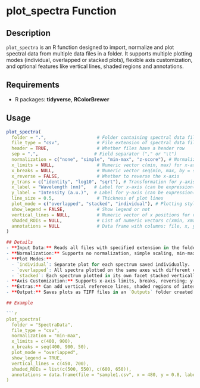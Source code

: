 # plot_spectra Function

## Description  
`plot_spectra` is an R function designed to import, normalize and plot spectral data from multiple data files in a folder. It supports multiple plotting modes (individual, overlapped or stacked plots), flexible axis customization, and optional features like vertical lines, shaded regions and annotations.

## Requirements  
- R packages: **tidyverse**, **RColorBrewer**

## Usage  

```r
plot_spectra(
  folder = ".",                   # Folder containing spectral data files
  file_type = "csv",              # File extension of spectral data files
  header = TRUE,                  # Whether files have a header row
  sep = ",",                     # Field separator ("," or "\t")
  normalization = c("none", "simple", "min-max", "z-score"), # Normalization method for intensities
  x_limits = NULL,                # Numeric vector c(min, max) for x-axis limits
  x_breaks = NULL,                # Numeric vector seq(min, max, by = step) for x-axis tick positions
  x_reverse = FALSE,              # Whether to reverse the x-axis
  y_trans = c("identity", "log10", "sqrt"), # Transformation for y-axis scale ("identity" is default)
  x_label = "Wavelength (nm)",   # Label for x-axis (can be expression())
  y_label = "Intensity (a.u.)",  # Label for y-axis (can be expression())
  line_size = 0.5,                # Thickness of plot lines
  plot_mode = c("overlapped", "stacked", "individual"), # Plotting style
  show_legend = FALSE,            # Show legend or not
  vertical_lines = NULL,          # Numeric vector of x positions for vertical dashed lines
  shaded_ROIs = NULL,             # List of numeric vectors c(xmin, xmax) for shaded regions
  annotations = NULL              # Data frame with columns: file, x, y, label for text annotations
)

## Details  
- **Input Data:** Reads all files with specified extension in the folder.  
- **Normalization:** Supports no normalization, simple scaling, min-max and z-score normalization.  
- **Plot Modes:**  
  - `individual`: Separate plot for each spectrum saved individually.
  - `overlapped`: All spectra plotted on the same axes with different colors.  
  - `stacked`: Each spectrum plotted in its own facet stacked vertically with free y-axis scales.    
- **Axis Customization:** Supports x-axis limits, breaks, reversing; y-axis transformations (identity, log10, sqrt).  
- **Extras:** Can add vertical reference lines, shaded regions of interest, and text annotations linked to each spectrum.  
- **Output:** Saves plots as TIFF files in an `Outputs` folder created in the working directory.

## Example  

```r
plot_spectra(
  folder = "SpectraData",
  file_type = "csv",
  normalization = "min-max",
  x_limits = c(400, 900),
  x_breaks = seq(400, 900, 50),
  plot_mode = "overlapped",
  show_legend = TRUE,
  vertical_lines = c(450, 700),
  shaded_ROIs = list(c(500, 550), c(600, 650)),
  annotations = data.frame(file = "sample1.csv", x = 480, y = 0.8, label = "Peak A")
)
